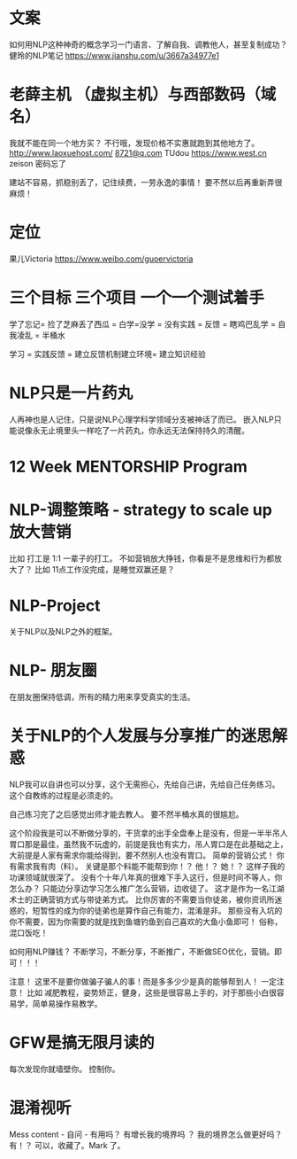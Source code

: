 # 文案
如何用NLP这种神奇的概念学习一门语言、了解自我、调教他人，甚至复制成功？
健玲的NLP笔记
https://www.jianshu.com/u/3667a34977e1 

# 老薛主机 （虚拟主机）与西部数码（域名）
我就不能在同一个地方买？  不行哦，发现价格不实惠就跑到其他地方了。
http://www.laoxuehost.com/   8721@q.com TUdou
https://www.west.cn zeison 密码忘了

建站不容易，抓稳别丢了，记住续费，一劳永逸的事情！  要不然以后再重新弄很麻烦！



# 定位
果儿Victoria
https://www.weibo.com/guoervictoria

# 三个目标 三个项目 一个一个测试着手

学了忘记= 捡了芝麻丢了西瓜 = 白学=没学 = 没有实践 = 反馈 = 瞎鸡巴乱学 = 自我凌乱 = 半桶水 

学习 = 实践反馈 = 建立反馈机制建立环境= 建立知识经验

# NLP只是一片药丸

人再神也是人记住，只是说NLP心理学科学领域分支被神话了而已。  嵌入NLP只能说像永无止境里头一样吃了一片药丸，你永远无法保持持久的清醒。


# 12 Week MENTORSHIP Program

# NLP-调整策略 - strategy to scale up 放大营销 

比如 打工是 1:1 一辈子的打工。 不如营销放大挣钱，你看是不是思维和行为都放大了？
比如 11点工作没完成，是睡觉双赢还是？ 


# NLP-Project
关于NLP以及NLP之外的框架。

# NLP- 朋友圈

在朋友圈保持低调，所有的精力用来享受真实的生活。

# 关于NLP的个人发展与分享推广的迷思解惑

NLP我可以自讲也可以分享，这个无需担心，先给自己讲，先给自己任务练习。 这个自教练的过程是必须走的。 

自己练习完了之后感觉出师才能去教人。    要不然半桶水真的很尴尬。 

这个阶段我是可以不断做分享的，干货拿的出手全盘奉上是没有，但是一半半吊人胃口那是最佳，虽然我不玩虚的，前提是我也有实力，吊人胃口是在此基础之上，大前提是人家有需求你能给得到，要不然别人也没有胃口。 简单的营销公式！ 你有需求我有肉（料）。  关键是那个料能不能帮到你！？ 他！？ 她！？  这样子我的功课领域就很深了。 没有个十年八年真的很难下手入这行，但是时间不等人，你怎么办？  只能边分享边学习怎么推广怎么营销，边收徒了。  这才是作为一名江湖术士的正确营销方式与带徒弟方式。   比你厉害的不需要当你徒弟，被你资讯所迷惑的，短暂性的成为你的徒弟也是算作自己有能力，混淆是非。 那些没有入坑的你不需要，因为你需要的就是找到鱼塘钓鱼到自己喜欢的大鱼小鱼即可！ 俗称，混口饭吃！

如何用NLP赚钱？  不断学习，不断分享，不断推广，不断做SEO优化，营销。即可！！！

注意！ 这里不是要你做骗子骗人的事！而是多多少少是真的能够帮到人！ 一定注意！  比如 减肥教程，姿势矫正，健身，这些是很容易上手的，对于那些小白很容易学，简单易操作易教学。 


# GFW是搞无限月读的

每次发现你就墙壁你。  控制你。


# 混淆视听

Mess content - 自问 - 有用吗？ 有增长我的境界吗 ？ 我的境界怎么做更好吗？   有！？ 可以，收藏了。Mark 了。 





